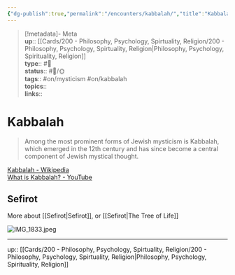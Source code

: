 ```yaml
---
{"dg-publish":true,"permalink":"/encounters/kabbalah/","title":"Kabbalah","tags":["📝","📝/🌞","on/kabbalah","on/mysticism"]}
---
```



> [!metadata]- Meta  
> **up**:: [[Cards/200 - Philosophy, Psychology, Spirtuality, Religion/200 - Philosophy, Psychology, Spirtuality, Religion\|Philosophy, Psychology, Spirituality, Religion]]  
> **type**:: #📝  
> **status**:: #📝/🌞  
> **tags**:: #on/mysticism #on/kabbalah  
> **topics**::  
> **links**::

# Kabbalah

> Among the most prominent forms of Jewish mysticism is Kabbalah, which emerged in the 12th century and has since become a central component of Jewish mystical thought.

[Kabbalah - Wikipedia](https://en.wikipedia.org/wiki/Kabbalah)  
[What is Kabbalah? - YouTube](https://youtu.be/PLaE996B-lQ?si=oDNhPBu7MjfKNdYg)
## Sefirot
More about [[Sefirot\|Sefirot]], or [[Sefirot\|The Tree of Life]]

![IMG_1833.jpeg](/img/user/Extras/Attachments/IMG_1833.jpeg)

---
up:: [[Cards/200 - Philosophy, Psychology, Spirtuality, Religion/200 - Philosophy, Psychology, Spirtuality, Religion\|Philosophy, Psychology, Spirituality, Religion]]

